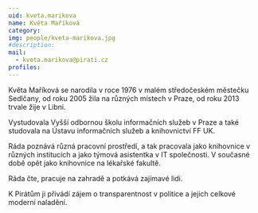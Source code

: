 ```yaml
---
uid: kveta.marikova
name: Květa Maříková
category:  
img: people/kveta-marikova.jpg 
#description: 
mail: 
  - kveta.marikova@pirati.cz
profiles:
---
```


Květa Maříková se narodila v roce 1976 v malém středočeském městečku Sedlčany, od roku 2005 žila na různých místech v Praze, od roku 2013 trvale žije v Libni.

Vystudovala Vyšší odbornou školu informačních služeb v Praze a také studovala na Ústavu informačních služeb a knihovnictví FF UK.

Ráda poznává různá pracovní prostředí, a tak pracovala jako knihovnice v různých institucích a jako týmová asistentka v IT společnosti. V současné době opět jako knihovnice na lékařské fakultě.

Ráda čte, pracuje na zahradě a potkává zajímavé lidi.

K Pirátům ji přivádí zájem o transparentnost v politice a jejich celkové moderní naladění.
